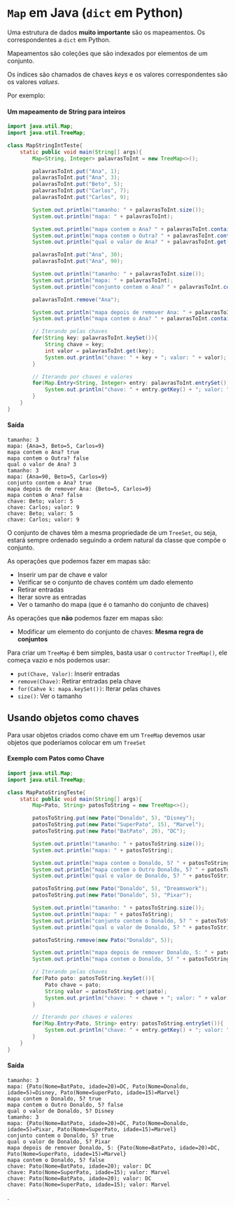 # `Map` em Java (`dict` em Python)

Uma estrutura de dados **muito importante** são os mapeamentos. Os correspondentes a `dict` em Python.

Mapeamentos são coleções que são indexados por elementos de um conjunto.

Os índices são chamados de chaves *keys* e os valores correspondentes são os valores *values*.

Por exemplo:

#### Um mapeamento de String para inteiros

``` java
import java.util.Map;
import java.util.TreeMap;

class MapStringIntTeste{
    static public void main(String[] args){
        Map<String, Integer> palavrasToInt = new TreeMap<>();

        palavrasToInt.put("Ana", 1);
        palavrasToInt.put("Ana", 3);
        palavrasToInt.put("Beto", 5);
        palavrasToInt.put("Carlos", 7);
        palavrasToInt.put("Carlos", 9);

        System.out.println("tamanho: " + palavrasToInt.size());
        System.out.println("mapa: " + palavrasToInt);

        System.out.println("mapa contem o Ana? " + palavrasToInt.containsKey("Ana"));
        System.out.println("mapa contem o Outra? " + palavrasToInt.containsKey("Outra"));
        System.out.println("qual o valor de Ana? " + palavrasToInt.get("Ana"));

        palavrasToInt.put("Ana", 30);
        palavrasToInt.put("Ana", 90);

        System.out.println("tamanho: " + palavrasToInt.size());
        System.out.println("mapa: " + palavrasToInt);
        System.out.println("conjunto contem o Ana? " + palavrasToInt.containsKey("Ana"));

        palavrasToInt.remove("Ana");

        System.out.println("mapa depois de remover Ana: " + palavrasToInt);
        System.out.println("mapa contem o Ana? " + palavrasToInt.containsKey("Ana"));

        // Iterando pelas chaves
        for(String key: palavrasToInt.keySet()){
            String chave = key;
            int valor = palavrasToInt.get(key);
            System.out.println("chave: " + key + "; valor: " + valor);
        }

        // Iterando por chaves e valores
        for(Map.Entry<String, Integer> entry: palavrasToInt.entrySet()){
            System.out.println("chave: " + entry.getKey() + "; valor: " + entry.getValue());
        }
    }
}
```
#### Saída
```
tamanho: 3
mapa: {Ana=3, Beto=5, Carlos=9}
mapa contem o Ana? true
mapa contem o Outra? false
qual o valor de Ana? 3
tamanho: 3
mapa: {Ana=90, Beto=5, Carlos=9}
conjunto contem o Ana? true
mapa depois de remover Ana: {Beto=5, Carlos=9}
mapa contem o Ana? false
chave: Beto; valor: 5
chave: Carlos; valor: 9
chave: Beto; valor: 5
chave: Carlos; valor: 9
```

O conjunto de chaves têm a mesma propriedade de um `TreeSet`, ou seja, estará sempre ordenado seguindo a ordem natural da classe que compõe o conjunto.

As operações que podemos fazer em mapas são:
- Inserir um par de chave e valor
- Verificar se o conjunto de chaves contém um dado elemento
- Retirar entradas
- Iterar sovre as entradas
- Ver o tamanho do mapa (que é o tamanho do conjunto de chaves)

As operações que **não** podemos fazer em mapas são:
- Modificar um elemento do conjunto de chaves: **Mesma regra de conjuntos**

Para criar um `TreeMap` é bem simples, basta usar o `contructor` `TreeMap()`, ele começa vazio e nós podemos usar:
- `put(Chave, Valor)`: Inserir entradas
- `remove(Chave)`: Retirar entradas pela chave
- `for(Cahve k: mapa.keySet())`: Iterar pelas chaves
- `size()`: Ver o tamanho

## Usando objetos como chaves

Para usar objetos criados como chave em um `TreeMap` devemos usar objetos que poderíamos colocar em um `TreeSet`


#### Exemplo com Patos como Chave


``` java
import java.util.Map;
import java.util.TreeMap;

class MapPatoStringTeste{
    static public void main(String[] args){
        Map<Pato, String> patosToString = new TreeMap<>();

        patosToString.put(new Pato("Donaldo", 5), "Disney");
        patosToString.put(new Pato("SuperPato", 15), "Marvel");
        patosToString.put(new Pato("BatPato", 20), "DC");

        System.out.println("tamanho: " + patosToString.size());
        System.out.println("mapa: " + patosToString);

        System.out.println("mapa contem o Donaldo, 5? " + patosToString.containsKey(new Pato("Donaldo", 5)));
        System.out.println("mapa contem o Outro Donaldo, 5? " + patosToString.containsKey(new Pato("Outro Donaldo", 5)));
        System.out.println("qual o valor de Donaldo, 5? " + patosToString.get(new Pato("Donaldo", 5)));

        patosToString.put(new Pato("Donaldo", 5), "Dreamswork");
        patosToString.put(new Pato("Donaldo", 5), "Pixar");

        System.out.println("tamanho: " + patosToString.size());
        System.out.println("mapa: " + patosToString);
        System.out.println("conjunto contem o Donaldo, 5? " + patosToString.containsKey(new Pato("Donaldo", 5)));
        System.out.println("qual o valor de Donaldo, 5? " + patosToString.get(new Pato("Donaldo", 5)));

        patosToString.remove(new Pato("Donaldo", 5));

        System.out.println("mapa depois de remover Donaldo, 5: " + patosToString);
        System.out.println("mapa contem o Donaldo, 5? " + patosToString.containsKey(new Pato("Donaldo", 5)));

        // Iterando pelas chaves
        for(Pato pato: patosToString.keySet()){
            Pato chave = pato;
            String valor = patosToString.get(pato);
            System.out.println("chave: " + chave + "; valor: " + valor);
        }

        // Iterando por chaves e valores
        for(Map.Entry<Pato, String> entry: patosToString.entrySet()){
            System.out.println("chave: " + entry.getKey() + "; valor: " + entry.getValue());
        }
    }
}
```
#### Saída
```
tamanho: 3
mapa: {Pato(Nome=BatPato, idade=20)=DC, Pato(Nome=Donaldo, idade=5)=Disney, Pato(Nome=SuperPato, idade=15)=Marvel}
mapa contem o Donaldo, 5? true
mapa contem o Outro Donaldo, 5? false
qual o valor de Donaldo, 5? Disney
tamanho: 3
mapa: {Pato(Nome=BatPato, idade=20)=DC, Pato(Nome=Donaldo, idade=5)=Pixar, Pato(Nome=SuperPato, idade=15)=Marvel}
conjunto contem o Donaldo, 5? true
qual o valor de Donaldo, 5? Pixar
mapa depois de remover Donaldo, 5: {Pato(Nome=BatPato, idade=20)=DC, Pato(Nome=SuperPato, idade=15)=Marvel}
mapa contem o Donaldo, 5? false
chave: Pato(Nome=BatPato, idade=20); valor: DC
chave: Pato(Nome=SuperPato, idade=15); valor: Marvel
chave: Pato(Nome=BatPato, idade=20); valor: DC
chave: Pato(Nome=SuperPato, idade=15); valor: Marvel
```








.
